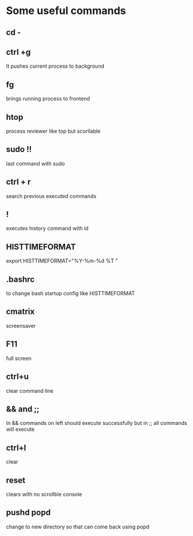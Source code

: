 # Some useful commands

## cd -

## ctrl +g 
It pushes current process to background

## fg
brings running process to frontend

## htop
process reviewer like top but scorllable

## sudo !!
last command with sudo

## ctrl + r
search previous executed commands

## !<history id>
executes history command with id

## HISTTIMEFORMAT
export HISTTIMEFORMAT="%Y-%m-%d %T "

## .bashrc
to change bash startup config like HISTTIMEFORMAT

## cmatrix
screensaver

## F11
full screen

## ctrl+u
clear command line

## && and ;;
In && commands on left should execute successfully but in ;; all commands will execute

## ctrl+l
clear

## reset
clears with no scrollble console

## pushd popd
change to new directory so that can come back using popd